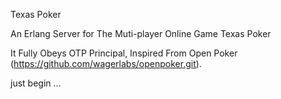 Texas Poker

An Erlang Server for The Muti-player Online Game Texas Poker

It Fully Obeys OTP Principal, Inspired From Open Poker (https://github.com/wagerlabs/openpoker.git).

just begin  ...
